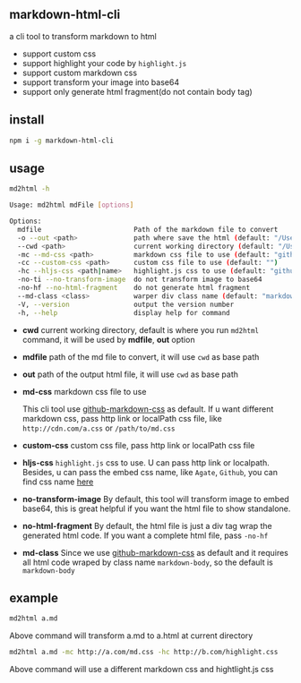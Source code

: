 ## markdown-html-cli

a cli tool to transform markdown to html

* support custom css
* support highlight your code by `highlight.js`
* support custom markdown css
* support transform your image into base64
* support only generate html fragment(do not contain body tag)

## install

```bash
npm i -g markdown-html-cli
```

## usage

```bash
md2html -h

Usage: md2html mdFile [options]

Options:
  mdfile                       Path of the markdown file to convert
  -o --out <path>              path where save the html (default: "/Users/An1")
  --cwd <path>                 current working directory (default: "/Users/An1")
  -mc --md-css <path>          markdown css file to use (default: "github")
  -cc --custom-css <path>      custom css file to use (default: "")
  -hc --hljs-css <path|name>   highlight.js css to use (default: "github-gist")
  -no-ti --no-transform-image  do not transform image to base64
  -no-hf --no-html-fragment    do not generate html fragment
  --md-class <class>           warper div class name (default: "markdown-body")
  -V, --version                output the version number
  -h, --help                   display help for command

```

* __cwd__ current working directory, default is where you run `md2html` command, it will be used by __mdfile__, __out__ option
* __mdfile__ path of the md file to convert, it will use `cwd` as base path
* __out__ path of the output html file, it will use `cwd` as base path
* __md-css__ markdown css file to use

  This cli tool use [github-markdown-css](https://github.com/sindresorhus/github-markdown-css) as default. If u want different markdown css, pass http link or localPath css file, like `http://cdn.com/a.css` or `/path/to/md.css`

* __custom-css__ custom css file, pass http link or localPath css file
* __hljs-css__ `highlight.js` css to use. U can pass http link or localpath. Besides, u can pass the embed css name, like `Agate`, `Github`, you can find css name [here](https://highlightjs.org/static/demo/)
* __no-transform-image__ By default, this tool will transform image to embed base64, this is great helpful if you want the html file to show standalone.
* __no-html-fragment__ By default, the html file is just a div tag wrap the generated html code. If you want a complete html file, pass `-no-hf`
* __md-class__ Since we use [github-markdown-css](https://github.com/sindresorhus/github-markdown-css) as default and it requires all html code wraped by class name `markdown-body`, so the default is `markdown-body`

## example

```bash
md2html a.md
```
Above command will transform a.md to a.html at current directory

```bash
md2html a.md -mc http://a.com/md.css -hc http://b.com/highlight.css
```
Above command will use a different markdown css and hightlight.js css
